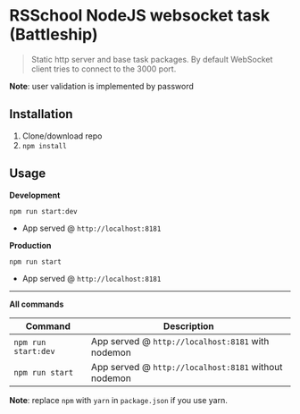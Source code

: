 # RSSchool NodeJS websocket task (Battleship)

> Static http server and base task packages.
> By default WebSocket client tries to connect to the 3000 port.

**Note**: user validation is implemented by password

## Installation

1. Clone/download repo
2. `npm install`

## Usage

**Development**

`npm run start:dev`

- App served @ `http://localhost:8181`

**Production**

`npm run start`

- App served @ `http://localhost:8181`

---

**All commands**

| Command             | Description                                          |
| ------------------- | ---------------------------------------------------- |
| `npm run start:dev` | App served @ `http://localhost:8181` with nodemon    |
| `npm run start`     | App served @ `http://localhost:8181` without nodemon |

**Note**: replace `npm` with `yarn` in `package.json` if you use yarn.
